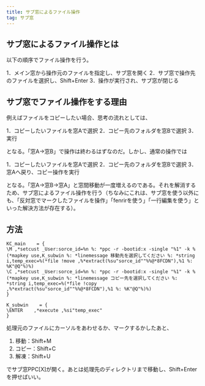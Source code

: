 ```yaml
---
title: サブ窓によるファイル操作
tag: サブ窓
---
```


## サブ窓によるファイル操作とは

以下の順序でファイル操作を行う。

1．メイン窓から操作元のファイルを指定し、サブ窓を開く
2．サブ窓で操作先のファイルを選択し、Shift+Enter
3．操作が実行され、サブ窓が閉じる

## サブ窓でファイル操作をする理由

例えばファイルをコピーしたい場合、思考の流れとしては、

1．コピーしたいファイルを窓Aで選択
2．コピー先のフォルダを窓Bで選択
3．実行

となる。「窓A→窓B」で操作は終わるはずなのだ。しかし、通常の操作では

1．コピーしたいファイルを窓Aで選択
2．コピー先のフォルダを窓Bで選択
3．窓Aへ戻り、コピー操作を実行

となる。「窓A→窓B→窓A」と窓間移動が一度増えるのである。それを解消するため、サブ窓によるファイル操作を行う（ちなみにこれは、サブ窓を使う以外にも、「反対窓でマークしたファイルを操作」「fenrirを使う」「一行編集を使う」といった解決方法が存在する）。

## 方法

```text
KC_main    = {
\M ,*setcust _User:sorce_id=%n %: *ppc -r -bootid:x -single "%1" -k %(*mapkey use,K_subwin %: *linemessage 移動先を選択してください %: *string i,temp_exec=%(*file !move ,%*extract(%su"sorce_id""%%@*8FCDN"),%1 %: %K"@Q"%)%)
\C ,*setcust _User:sorce_id=%n %: *ppc -r -bootid:x -single "%1" -k %(*mapkey use,K_subwin %: *linemessage コピー先を選択してください %: *string i,temp_exec=%(*file !copy ,%*extract(%su"sorce_id""%%@*8FCDN"),%1 %: %K"@Q"%)%)
}

K_subwin	= {
\ENTER    ,*execute ,%si"temp_exec"
}
```

処理元のファイルにカーソルをあわせるか、マークするかしたあと、

1. 移動：Shift+M
1. コピー：Shift+C
1. 解凍：Shift+U

でサブ窓PPC[X]が開く。あとは処理先のディレクトリまで移動し、Shift+Enterを押せばいい。
